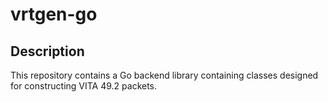 # vrtgen-go


## Description

This repository contains a Go backend library containing classes designed for constructing VITA 49.2 packets.
